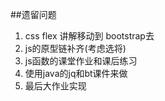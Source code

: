 ##遗留问题

1. css flex 讲解移动到 bootstrap去
2. js的原型链补齐(考虑选将)
3. js函数的课堂作业和课后练习
4. 使用java的jq和bt课件来做
5. 最后大作业实现